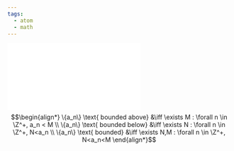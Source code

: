 ```yaml
---
tags:
  - atom
  - math
---
```

![1000|center](bounding.excalidraw.md)
$$\begin{align*}
	\{a_n\} \text{ bounded above} &\iff \exists M : \forall n \in \Z^+, a_n < M \\
	\{a_n\} \text{ bounded below} &\iff \exists N : \forall n \in \Z^+,  N<a_n \\
	\{a_n\} \text{ bounded} &\iff \exists N,M : \forall n \in \Z^+, N<a_n<M
\end{align*}$$